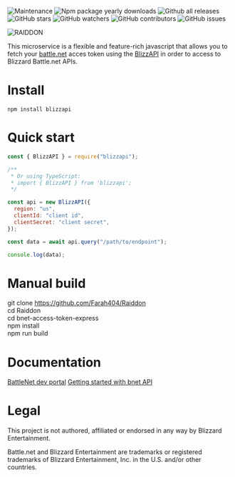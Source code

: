 ![Maintenance](https://img.shields.io/badge/Maintained%3F-yes-green.svg)
![Npm package yearly downloads](https://badgen.net/npm/dy/express)
![Github all releases](https://img.shields.io/github/downloads/Naereen/StrapDown.js/total.svg)
![GitHub stars](https://img.shields.io/github/stars/Naereen/StrapDown.js.svg?style=social&label=Star&maxAge=2592000)
![GitHub watchers](https://img.shields.io/github/watchers/Naereen/StrapDown.js.svg?style=social&label=Watch&maxAge=2592000)
![GitHub contributors](https://img.shields.io/github/contributors/Naereen/badges.svg)
![GitHub issues](https://img.shields.io/github/issues/Naereen/StrapDown.js.svg)

![RAIDDON](https://user-images.githubusercontent.com/96427557/200582770-00732e9c-733b-4706-acaf-f7a082bb4e78.png)

This microservice is a flexible and feature-rich javascript that allows you to fetch your [battle.net](https://us.shop.battle.net/en-us) acces token using the [BlizzAPI](https://github.com/blizzapi/blizzapi#blizzapi) in order to access to Blizzard Battle.net APIs.

# Install

`npm install blizzapi`

# Quick start
```javascript
const { BlizzAPI } = require("blizzapi");

/**
 * Or using TypeScript:
 * import { BlizzAPI } from 'blizzapi';
 */

const api = new BlizzAPI({
  region: "us",
  clientId: "client id",
  clientSecret: "client secret",
});

const data = await api.query("/path/to/endpoint");

console.log(data);
```
# Manual build

git clone https://github.com/Farah404/Raiddon <br />
cd Raiddon<br />
cd bnet-access-token-express<br />
npm install<br />
npm run build

# Documentation

[BattleNet dev portal](https://develop.battle.net/)
[Getting started with bnet API](https://develop.battle.net/documentation/guides/getting-started)

# Legal
This project is not authored, affiliated or endorsed in any way by Blizzard Entertainment.

Battle.net and Blizzard Entertainment are trademarks or registered trademarks of Blizzard Entertainment, Inc. in the U.S. and/or other countries.



